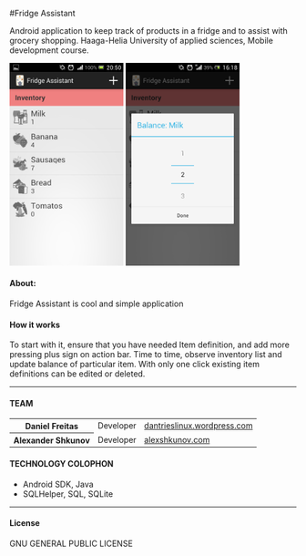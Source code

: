 #Fridge Assistant

Android application to keep track of products in a fridge and
to assist with grocery shopping. Haaga-Helia University of applied sciences, Mobile development course.

<img alt="List" src="https://raw.githubusercontent.com/omniSpectrum/MobileDev/master/screens/FridgeListScreen.png" width="200" />
<span>              </span>
<img alt="List" src="https://raw.githubusercontent.com/omniSpectrum/MobileDev/master/screens/FridgeBalanceScreen.png" width="200" />

<h4>About:</h4> 
Fridge Assistant is cool and simple application

<h4>How it works</h4>
To start with it, ensure that you have needed Item definition, and add more pressing plus sign on action bar.
Time to time, observe inventory list and update balance of particular item. With only one click existing item definitions can be edited or deleted.

<hr />


<h4>TEAM</h4>
<table>
   <tr>
   	<th>Daniel Freitas</th>
   	<td>Developer</td>
   	<td><a href="http://dantrieslinux.wordpress.com/" target="_blank" >dantrieslinux.wordpress.com</a></td>
   </tr>
   <tr>
   	<th>Alexander Shkunov</th>
   	<td>Developer</td>
   	<td><a href="http://alexshkunov.com/" target="_blank" >alexshkunov.com</a></td>
   </tr>
</table>

<h4>TECHNOLOGY COLOPHON</h4>
<ul>
   <li>Android SDK, Java</li>
   <li>SQLHelper, SQL, SQLite</li>
</ul>

<hr />
<h4>License</h4>
GNU GENERAL PUBLIC LICENSE
